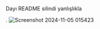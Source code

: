 Dayı README silindi yanlışlıkla  


.
![Screenshot 2024-11-05 015423](https://github.com/user-attachments/assets/473bc5f6-223c-4917-90f8-1d3335331274)

